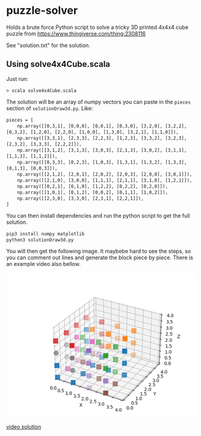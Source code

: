 # puzzle-solver
Holds a brute force Python script to solve a tricky 3D printed 4x4x4 cube puzzle from
https://www.thingiverse.com/thing:2308116 

See "solution.txt" for the solution.

## Using solve4x4Cube.scala

Just run:
```
> scala solve4x4Cube.scala
```

The solution will be an array of numpy vectors you can paste in the `pieces` section
of `solutionDraw3d.py`. Like:

```
pieces = [
    np.array([[0,3,1], [0,0,0], [0,0,1], [0,3,0], [3,2,0], [3,2,2], [0,3,2], [1,2,0], [2,2,0], [1,0,0], [1,3,0], [3,2,1], [1,1,0]]),
    np.array([[3,3,1], [2,3,3], [2,2,3], [1,2,3], [3,3,2], [3,2,3], [2,3,2], [3,3,3], [2,2,2]]),
    np.array([[3,1,2], [3,1,3], [3,0,3], [2,1,3], [3,0,2], [3,1,1], [1,1,3], [1,1,2]]),
    np.array([[0,3,3], [0,2,3], [1,0,3], [1,3,1], [1,3,2], [1,3,3], [0,1,3], [0,0,3]]),
    np.array([[2,1,2], [2,0,1], [2,0,2], [2,0,3], [2,0,0], [3,0,1]]),
    np.array([[2,1,0], [3,0,0], [1,1,1], [2,1,1], [3,1,0], [1,2,1]]),
    np.array([[0,2,1], [0,1,0], [1,2,2], [0,2,2], [0,2,0]]),
    np.array([[1,0,1], [0,1,2], [0,0,2], [0,1,1], [1,0,2]]),
    np.array([[2,3,0], [3,3,0], [2,3,1], [2,2,1]]),
]
```

You can then install dependencies and run the python script to get the full solution.

```
pip3 install numpy matplotlib
python3 solutionDraw3d.py
```

You will then get the following image. It maybebe hard to see the steps, so you can comment out lines 
and generate the block piece by piece. There is an example video also bellow.

![solution](files/solution.png)

[video solution](files/solution_steps.mov "A video with the steps to build the cube")


